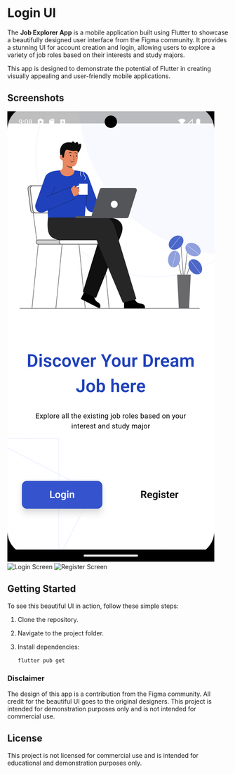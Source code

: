 # Login UI

The **Job Explorer App** is a mobile application built using Flutter to showcase a beautifully designed user interface from the Figma community. It provides a stunning UI for account creation and login, allowing users to explore a variety of job roles based on their interests and study majors.

This app is designed to demonstrate the potential of Flutter in creating visually appealing and user-friendly mobile applications.

## Screenshots
![Welcome Screen](https://raw.githubusercontent.com/Emperor-Grey/Login-Ui/main/assets/Screenshot_1698593914.png)
![Login Screen](https://raw.githubusercontent.com/Emperor-Grey/Login-Ui/main/assets/133247459/9c1e79b6-1a79-473a-a06f-8d68f2162cc7.png)
![Register Screen](https://raw.githubusercontent.com/Emperor-Grey/Login-Ui/main/assets/133247459/6100c147-6ef9-4cad-a78a-90ad3629051f.png)


## Getting Started

To see this beautiful UI in action, follow these simple steps:

1. Clone the repository.

2. Navigate to the project folder.

3. Install dependencies:

   ```bash
   flutter pub get
   ```

### Disclaimer
The design of this app is a contribution from the Figma community. All credit for the beautiful UI goes to the original designers. This project is intended for demonstration purposes only and is not intended for commercial use.

## License
This project is not licensed for commercial use and is intended for educational and demonstration purposes only.
